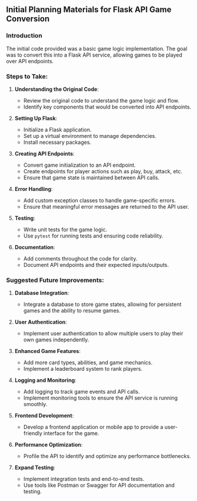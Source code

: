 ## Initial Planning Materials for Flask API Game Conversion

### Introduction

The initial code provided was a basic game logic implementation. The goal was to convert this into a Flask API service, allowing games to be played over API endpoints.

### Steps to Take:

1. **Understanding the Original Code**:

   - Review the original code to understand the game logic and flow.
   - Identify key components that would be converted into API endpoints.

2. **Setting Up Flask**:

   - Initialize a Flask application.
   - Set up a virtual environment to manage dependencies.
   - Install necessary packages.

3. **Creating API Endpoints**:

   - Convert game initialization to an API endpoint.
   - Create endpoints for player actions such as play, buy, attack, etc.
   - Ensure that game state is maintained between API calls.

4. **Error Handling**:

   - Add custom exception classes to handle game-specific errors.
   - Ensure that meaningful error messages are returned to the API user.

5. **Testing**:

   - Write unit tests for the game logic.
   - Use `pytest` for running tests and ensuring code reliability.

6. **Documentation**:
   - Add comments throughout the code for clarity.
   - Document API endpoints and their expected inputs/outputs.

### Suggested Future Improvements:

1. **Database Integration**:

   - Integrate a database to store game states, allowing for persistent games and the ability to resume games.

2. **User Authentication**:

   - Implement user authentication to allow multiple users to play their own games independently.

3. **Enhanced Game Features**:

   - Add more card types, abilities, and game mechanics.
   - Implement a leaderboard system to rank players.

4. **Logging and Monitoring**:

   - Add logging to track game events and API calls.
   - Implement monitoring tools to ensure the API service is running smoothly.

5. **Frontend Development**:

   - Develop a frontend application or mobile app to provide a user-friendly interface for the game.

6. **Performance Optimization**:

   - Profile the API to identify and optimize any performance bottlenecks.

7. **Expand Testing**:
   - Implement integration tests and end-to-end tests.
   - Use tools like Postman or Swagger for API documentation and testing.
